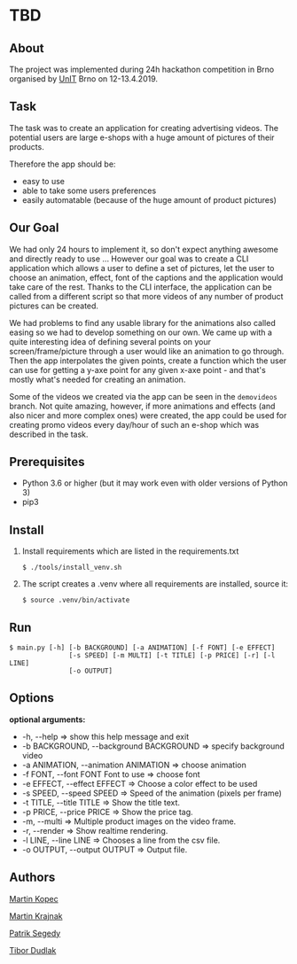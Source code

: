 # TBD


## About
The project was implemented during 24h hackathon competition in Brno organised
by [UnIT](https://unitbrno.cz/) Brno on 12-13.4.2019.

## Task

The task was to create an application for creating advertising videos. The
potential users are large e-shops with a huge amount of pictures of their
products.

Therefore the app should be:
- easy to use
- able to take some users preferences
- easily automatable (because of the huge amount of product pictures)

## Our Goal

We had only 24 hours to implement it, so don't expect anything awesome and
directly ready to use ...
However our goal was to create a CLI application which allows a user to define
a set of pictures, let the user to choose an animation, effect, font of the
captions and the application would take care of the rest.
Thanks to the CLI interface, the application can be called from a different
script so that more videos of any number of product pictures can be created.

We had problems to find any usable library for the animations also called
easing so we had to develop something on our own. We came up with a quite
interesting idea of defining several points on your screen/frame/picture
through a user would like an animation to go through. Then the app interpolates
the given points, create a function which the user can use for getting a y-axe
point for any given x-axe point - and that's mostly what's needed for creating
an animation.

Some of the videos we created via the app can be seen in the `demovideos`
branch. Not quite amazing, however, if more animations and effects (and also
nicer and more complex ones) were created, the app could be used for creating
promo videos every day/hour of such an e-shop which was described in the task.

## Prerequisites
* Python 3.6 or higher (but it may work even with older versions of Python 3)
* pip3

## Install

1. Install requirements which are listed in the requirements.txt
    ```
    $ ./tools/install_venv.sh
    ```
2. The script creates a .venv where all requirements are installed, source it:
    ```
    $ source .venv/bin/activate
    ```

## Run
```
$ main.py [-h] [-b BACKGROUND] [-a ANIMATION] [-f FONT] [-e EFFECT]
               [-s SPEED] [-m MULTI] [-t TITLE] [-p PRICE] [-r] [-l LINE]
               [-o OUTPUT]
```

## Options

**optional arguments:**

-  -h, --help => show this help message and exit
-  -b BACKGROUND, --background BACKGROUND => specify background video
-  -a ANIMATION, --animation ANIMATION => choose animation
-  -f FONT, --font FONT  Font to use => choose font
-  -e EFFECT, --effect EFFECT => Choose a color effect to be used
-  -s SPEED, --speed SPEED => Speed of the animation (pixels per frame)
-  -t TITLE, --title TITLE => Show the title text.
-  -p PRICE, --price PRICE => Show the price tag.
-  -m, --multi => Multiple product images on the video frame.
-  -r, --render => Show realtime rendering.
-  -l LINE, --line LINE => Chooses a line from the csv file.
-  -o OUTPUT, --output OUTPUT => Output file.

## Authors

[Martin Kopec](https://www.linkedin.com/in/martin-kopec-07b29096/)

[Martin Krajnak](https://www.linkedin.com/in/martin-kraj%C5%88%C3%A1k-148348151/)

[Patrik Segedy](https://www.linkedin.com/in/patrik-segedy-693979148/)

[Tibor Dudlak](https://www.linkedin.com/in/tibor-dudl%C3%A1k-6a8270142/)
